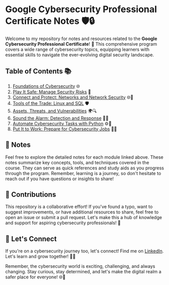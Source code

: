 # Google Cybersecurity Professional Certificate Notes 🛡️🔒 
        
Welcome to my repository for notes and resources related to the **Google Cybersecurity Professional Certificate**! 🚀 This comprehensive program covers a wide range of cybersecurity topics, equipping learners with essential skills to navigate the ever-evolving digital security landscape.
        
## Table of Contents 📚
  
1. [Foundations of Cybersecurity](https://github.com/9QIX/Google-Cybersecurity-Certification-Notes/tree/main/I.%20Foundations%20Of%20Cybersecurity) 🌐
2. [Play It Safe: Manage Security Risks](https://github.com/9QIX/Google-Cybersecurity-Certification-Notes/tree/main/II.%20Play%20It%20Safe%20-%20Manage%20Security%20Risks) 🔑
3. [Connect and Protect: Networks and Network Security](https://github.com/9QIX/Google-Cybersecurity-Certification-Notes/tree/main/III.%20Connect%20and%20Protect%20-%20Networks%20and%20Network%20Security) 🌐🔌
4. [Tools of the Trade: Linux and SQL](https://github.com/9QIX/Google-Cybersecurity-Certification-Notes/tree/main/IV.%20Tools%20of%20the%20Trade%20-%20Linux%20and%20SQL) 🛡️
5. [Assets, Threats, and Vulnerabilities](https://github.com/9QIX/Google-Cybersecurity-Certification-Notes/tree/main/V.%20Assets%2C%20Threats%20and%20Vulnerabilities) 🌍🔍
6. [Sound the Alarm: Detection and Response](https://github.com/9QIX/Google-Cybersecurity-Certification-Notes/tree/main/VI.%20Sound%20the%20Alarm%20-%20Detection%20and%20Response/Week%201) 🚨🔥
7. [Automate Cybersecurity Tasks with Python](https://github.com/9QIX/Google-Cybersecurity-Certification-Notes/tree/main/VII.%20Automate%20Cybersecurity%20Tasks%20with%20Python) ⚙️🔐
8. [Put It to Work: Prepare for Cybersecurity Jobs](https://github.com/9QIX/Google-Cybersecurity-Certification-Notes/tree/main/VIII.%20Put%20It%20to%20Work%20-%20Prepare%20for%20Cybersecurity%20Jobs) 🌟💡

## 📝 Notes

Feel free to explore the detailed notes for each module linked above. These notes summarize key concepts, tools, and techniques covered in the course. They can serve as quick references and study aids as you progress through the program. Remember, learning is a journey, so don't hesitate to reach out if you have questions or insights to share!

## 🤝 Contributions

This repository is a collaborative effort! If you've found a typo, want to suggest improvements, or have additional resources to share, feel free to open an issue or submit a pull request. Let's make this a hub of knowledge and support for aspiring cybersecurity professionals! 🌟


## 🚀 Let's Connect

If you're on a cybersecurity journey too, let's connect! Find me on [LinkedIn](https://www.linkedin.com/in/khlbulaong/). Let's learn and grow together! 👥💬

Remember, the cybersecurity world is exciting, challenging, and always changing. Stay curious, stay determined, and let's make the digital realm a safer place for everyone! 🌐🔐
